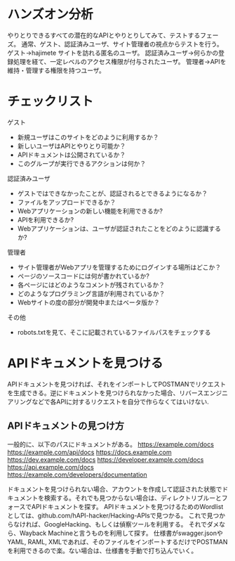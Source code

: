 # ハンズオン分析 
やりとりできるすべての潜在的なAPIとやりとりしてみて、テストするフェーズ。
通常、ゲスト、認証済みユーザ、サイト管理者の視点からテストを行う。
ゲスト->hajimete サイトを訪れる匿名のユーザ。
認証済みユーザ->何らかの登録処理を経て、一定レベルのアクセス権限が付与されたユーザ。
管理者->APIを維持・管理する権限を持つユーザ。

# チェックリスト
ゲスト
- 新規ユーザはこのサイトをどのように利用するか？
- 新しいユーザはAPIとやりとり可能か？
- APIドキュメントは公開されているか？
- このグループが実行できるアクションは何か？

認証済みユーザ
- ゲストではできなかったことが、認証されるとできるようになるか？
- ファイルをアップロードできるか？
- Webアプリケーションの新しい機能を利用できるか?
- APIを利用できるか?
- Webアプリケーションは、ユーザが認証されたことをどのように認識するか?

管理者
- サイト管理者がWebアプリを管理するためにログインする場所はどこか？
- ページのソースコードには何が書かれているか?
- 各ページにはどのようなコメントが残されているか？
- どのようなプログラミング言語が利用されているか？
- Webサイトの度の部分が開発中またはベータ版か？

その他
- robots.txtを見て、そこに記載されているファイルパスをチェックする

# APIドキュメントを見つける
APIドキュメントを見つければ、それをインポートしてPOSTMANでリクエストを生成できる。逆にドキュメントを見つけられなかった場合、リバースエンジニアリングなどで各APIに対するリクエストを自分で作らなくてはいけない.

## APIドキュメントの見つけ方
一般的に、以下のパスにドキュメントがある。
https://example.com/docs
https://example.com/api/docs
https://docs.example.com
https://dev.example.com/docs
https://developer.example.com/docs
https://api.example.com/docs
https://example.com/developers/documentation

ドキュメントを見つけられない場合、アカウントを作成して認証された状態でドキュメントを検索する。それでも見つからない場合は、ディレクトリブルーとフォースでAPIドキュメントを探す。
APIドキュメントを見つけるためのWordlistとしては、github.com/hAPI-hacker/Hacking-APIsで見つかる。
これで見つからなければ、GoogleHacking、もしくは偵察ツールを利用する。
それでダメなら、Wayback Machineと言うものを利用して探す。
仕様書がswagger.jsonやYAML, RAML, XMLであれば、そのファイルをインポートするだけでPOSTMANを利用できるので楽。ない場合は、仕様書を手動で打ち込んでいく。
